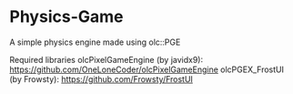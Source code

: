 # Physics-Game
A simple physics engine made using olc::PGE

Required libraries
olcPixelGameEngine (by javidx9): https://github.com/OneLoneCoder/olcPixelGameEngine
olcPGEX_FrostUI (by Frowsty): https://github.com/Frowsty/FrostUI
